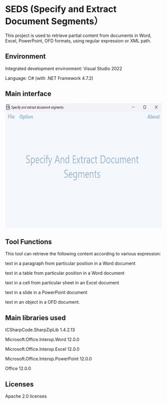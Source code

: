 # SEDS (Specify and Extract Document Segments）
This project is used to retrieve partial content from documents in Word, Excel, PowerPoint, OFD formats, using regular expression or XML path.

## Environment
Integrated development environment: Visual Studio 2022

Language: C# (with .NET Framework 4.7.2)

## Main interface
<p align="center">
  <img width="640" height="400" src="/doc/Img/Main interface.png">
</p>

## Tool Functions
This tool can retrieve the following content according to various expression:

text in a paragraph from particular position in a Word document

text in a table from particular position in a Word document

text in a cell from particular sheet in an Excel document

text in a slide in a PowerPoint document

text in an object in a OFD document.


## Main libraries used
ICSharpCode.SharpZipLib 1.4.2.13

Microsoft.Office.Interop.Word 12.0.0

Microsoft.Office.Interop.Excel 12.0.0

Microsoft.Office.Interop.PowerPoint 12.0.0

Office 12.0.0

## Licenses
Apache 2.0 licenses
